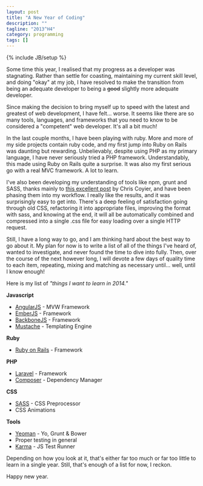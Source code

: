 ```yaml
---
layout: post
title: "A New Year of Coding"
description: ""
tagline: "2013^H4"
category: programming
tags: []
---
```

{% include JB/setup %}

Some time this year, I realised that my progress as a developer was stagnating. Rather than settle for coasting, maintaining my current skill level, and doing "okay" at my job, I have resolved to make the transition from being an adequate developer to being a <strike>good</strike> slightly more adequate developer.

Since making the decision to bring myself up to speed with the latest and greatest of web development, I have felt... worse. It seems like there are so many tools, languages, and frameworks that you need to know to be considered a "competent" web developer. It's all a bit much!

In the last couple months, I have been playing with ruby. More and more of my side projects contain ruby code, and my first jump into Ruby on Rails was daunting but rewarding. Unbelievably, despite using PHP as my primary language, I have never seriously tried a PHP framework. Understandably, this made using Ruby on Rails quite a surprise. It was also my first serious go with a real MVC framework. A lot to learn.

I've also been developing my understanding of tools like npm, grunt and SASS, thanks mainly to [this excellent post](http://24ways.org/2013/grunt-is-not-weird-and-hard/) by Chris Coyier, and have been phasing them into my workflow. I really like the results, and it was surprisingly easy to get into. There's a deep feeling of satisfaction going through old CSS, refactoring it into appropriate files, improving the format with sass, and knowing at the end, it will all be automatically combined and compressed into a single .css file for easy loading over a single HTTP request.

Still, I have a long way to go, and I am thinking hard about the best way to go about it. My plan for now is to write a list of all of the things I've heard of, wanted to investigate, and never found the time to dive into fully. Then, over the course of the next however long, I will devote a few days of quality time to each item, repeating, mixing and matching as necessary until... well, until I know enough!

Here is my list of *"things I want to learn in 2014."*

**Javascript**

* [AngularJS](http://angularjs.org/) - MVW Framework
* [EmberJS](http://emberjs.com/) - Framework
* [BackboneJS](http://backbonejs.org/) - Framework
* [Mustache](http://mustache.github.io/) - Templating Engine

**Ruby**

* [Ruby on Rails](http://rubyonrails.org/) - Framework

**PHP**

* [Laravel](http://laravel.com/) - Framework
* [Composer](http://getcomposer.org/) - Dependency Manager

**CSS**

* [SASS](http://sass-lang.com/) - CSS Preprocessor
* CSS Animations

**Tools**

* [Yeoman](http://yeoman.io/) - Yo, Grunt & Bower
* Proper testing in general
* [Karma](http://karma-runner.github.io/) - JS Test Runner

Depending on how you look at it, that's either far too much or far too little to learn in a single year. Still, that's enough of a list for now, I reckon.

Happy new year. 